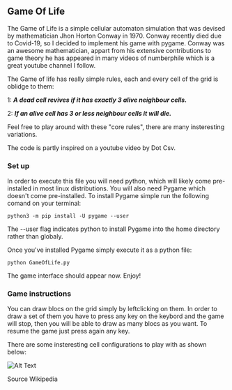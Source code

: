 ## Game Of Life

The Game of Life is a simple cellular automaton simulation that was devised by mathematician Jhon Horton Conway in 1970. 
Conway recently died due to Covid-19, so I decided to implement his game with pygame. Conway was an awesome mathematician, appart from his extensive contributions to game theory he has appeared in many videos of numberphile which is a great youtube channel I follow.

The Game of life has really simple rules, each and every cell of the grid is oblidge to them:

1: ***A dead cell revives if it has exactly 3 alive neighbour cells.***

2: ***If an alive cell has 3 or less neighbour cells it will die.***

Feel free to play around with these "core rules", there are many insteresting variations. 
     
The code is partly inspired on a youtube video by Dot Csv.

### Set up

In order to execute this file you will need python, which will likely come pre-installed in most linux distributions.
You will also need Pygame which doesn't come pre-installed.
To install Pygame simple run the following comand on your terminal:

```
python3 -m pip install -U pygame --user
```

The --user flag indicates python to install Pygame into the home directory rather than globaly.


Once you've installed Pygame simply execute it as a python file:

```
python GameOfLife.py
```

The game interface should appear now.
Enjoy!


### Game instructions

You can draw blocs on the grid simply by leftclicking on them. In order to draw a set of them you have to press any key on the keybord and the game will stop, then you will be able to draw as many blocs as you want. To resume the game just press again any key.

There are some insteresting cell configurations to play with as shown below:

![Alt Text](https://camo.githubusercontent.com/a710386de69bcb8577875246196c7fb07144ff0c/68747470733a2f2f6d656469612e67697068792e636f6d2f6d656469612f3456565a547654717a5252304255774e49482f67697068792e676966)

Source Wikipedia
